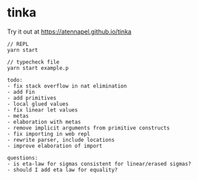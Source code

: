 # tinka

Try it out at https://atennapel.github.io/tinka

```
// REPL
yarn start

// typecheck file
yarn start example.p
```

```
todo:
- fix stack overflow in nat elimination
- add Fin
- add primitives
- local glued values
- fix linear let values
- metas
- elaboration with metas
- remove implicit arguments from primitive constructs
- fix importing in web repl
- rewrite parser, include locations
- improve elaboration of import
```

```
questions:
- is eta-law for sigmas consistent for linear/erased sigmas?
- should I add eta law for equality?
```
